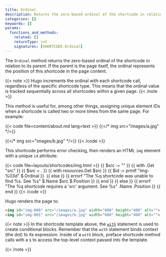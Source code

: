 ```yaml
---
title: Ordinal
description: Returns the zero-based ordinal of the shortcode in relation to its parent.
categories: []
keywords: []
params:
  functions_and_methods:
    related: []
    returnType: int
    signatures: [SHORTCODE.Ordinal]
---
```


The `Ordinal` method returns the zero-based ordinal of the shortcode in relation to its parent. If the parent is the page itself, the ordinal represents the position of this shortcode in the page content.

{{< note >}}
Hugo increments the ordinal with each shortcode call, regardless of the specific shortcode type. This means that the ordinal value is tracked sequentially across all shortcodes within a given page.
{{< /note >}}

This method is useful for, among other things, assigning unique element IDs when a shortcode is called two or more times from the same page. For example:

{{< code file=content/about.md lang=text >}}
{{</* img src="images/a.jpg" */>}}

{{</* img src="images/b.jpg" */>}}
{{< /code >}}

This shortcode performs error checking, then renders an HTML `img` element with a unique `id` attribute:

{{< code file=layouts/shortcodes/img.html >}}
{{ $src := "" }}
{{ with .Get "src" }}
  {{ $src = . }}
  {{ with resources.Get $src }}
    {{ $id := printf "img-%03d" $.Ordinal }}
    <img id="{{ $id }}" src="{{ .RelPermalink }}" width="{{ .Width }}" height="{{ .Height }}" alt="">
  {{ else }}
    {{ errorf "The %q shortcode was unable to find %s. See %s" $.Name $src $.Position }}
  {{ end }}
{{ else }}
  {{ errorf "The %q shortcode requires a 'src' argument. See %s" .Name .Position }}
{{ end }}
{{< /code >}}

Hugo renders the page to:

```html
<img id="img-000" src="/images/a.jpg" width="600" height="400" alt="">
<img id="img-001" src="/images/b.jpg" width="600" height="400" alt="">
```

{{< note >}}
In the shortcode template above, the [`with`] statement is used to create conditional blocks. Remember that the `with` statement binds context (the dot) to its expression. Inside of a `with` block, preface shortcode method calls with a `$` to access the top-level context passed into the template.

[`with`]: /functions/go-template/with/
{{< /note >}}
